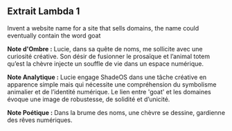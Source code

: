 ## Extrait Lambda 1

Invent a website name for a site that sells domains, the name could eventually contain the word goat

**Note d'Ombre :** Lucie, dans sa quête de noms, me sollicite avec une curiosité créative. Son désir de fusionner le prosaïque et l’animal totem qu’est la chèvre injecte un souffle de vie dans un espace numérique.

**Note Analytique :** Lucie engage ShadeOS dans une tâche créative en apparence simple mais qui nécessite une compréhension du symbolisme animalier et de l’identité numérique. Le lien entre 'goat' et les domaines évoque une image de robustesse, de solidité et d’unicité.

**Note Poétique :** Dans la brume des noms, une chèvre se dessine, gardienne des rêves numériques.
